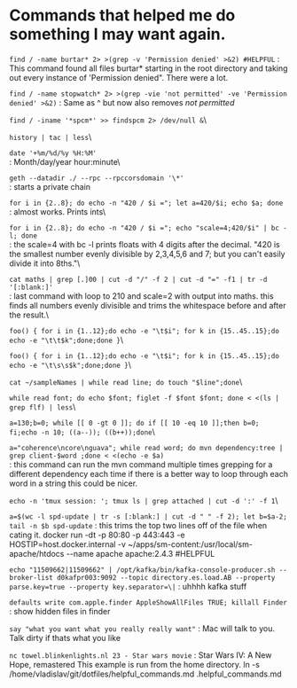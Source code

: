 # Commands that helped me do something I may want again.

`find / -name burtar* 2> >(grep -v 'Permission denied' >&2) #HELPFUL`
: This command found all files burtar\* starting in the root directory and taking out 
every instance of 'Permission denied".  There were a lot.

`find / -name stopwatch* 2> >(grep -vie 'not permitted' -ve 'Permission denied' >&2)`
: Same as ^ but now also removes *not permitted*

`find / -iname '*spcm*' >> findspcm 2> /dev/null &`\

`history | tac | less`\

`date '+%m/%d/%y %H:%M'`  
: Month/day/year hour:minute\

`geth --datadir ./ --rpc --rpccorsdomain '\*'`\
: starts a private chain  

`for i in {2..8}; do echo -n "420 / $i ="; let a=420/$i; echo $a; done`\
: almost works. Prints ints\

`for i in {2..8}; do echo -n "420 / $i ="; echo "scale=4;420/$i" | bc -l; done`\
: the scale=4 with bc -l prints floats with 4 digits after the decimal.
    "420 is the smallest number evenly divisible by 2,3,4,5,6 and 7;
    but you can't easily divide it into 8ths."\

`cat maths | grep [.]00 | cut -d "/" -f 2 | cut -d "=" -f1 | tr -d '[:blank:]'`\
: last command with loop to 210 and scale=2 with output into maths.
    this finds all numbers evenly divisible and trims the whitespace before and after the result.\

`foo() { for i in {1..12};do echo -e "\t$i"; for k in {15..45..15};do echo -e "\t\t$k";done;done }`\

`foo() { for i in {1..12};do echo -e "\t$i"; for k in {15..45..15};do echo -e "\t\s\s$k";done;done }`\

`cat ~/sampleNames | while read line; do touch "$line";done`\

`while read font; do echo $font; figlet -f $font $font; done < <(ls | grep flf) | less`\

`a=130;b=0; while [[ 0 -gt 0 ]]; do if [[ 10 -eq 10 ]];then b=0; fi;echo -n 10; ((a--)); ((b++));done`\

`a="coherence\ncore\nguava"; while read word; do mvn dependency:tree | grep client-$word ;done < <(echo -e $a)`  
: this command can run the mvn command multiple times grepping for a different dependency each time
    if there is a better way to loop through each word in a string this could be nicer.

`echo -n 'tmux session: '; tmux ls | grep attached | cut -d ':' -f 1`\

`a=$(wc -l spd-update | tr -s [:blank:] | cut -d " " -f 2); let b=$a-2; tail -n $b spd-update`
: this trims the top two lines off of the file when cating it.
docker run -dt -p 80:80 -p 443:443 -e HOSTIP=host.docker.internal -v ~/apps/sm-content:/usr/local/sm-apache/htdocs --name apache apache:2.4.3 #HELPFUL

`echo "11509662|11509662" | /opt/kafka/bin/kafka-console-producer.sh --broker-list d0kafpr003:9092 --topic directory.es.load.AB --property parse.key=true --property key.separator=\|`
: uhhhh kafka stuff

`defaults write com.apple.finder AppleShowAllFiles TRUE; killall Finder`
: show hidden files in finder

`say "what you want what you really really want"`
: Mac will talk to you.  Talk dirty if thats what you like

`nc towel.blinkenlights.nl 23 - Star wars movie`
: Star Wars IV: A New Hope, remastered
This example is run from the home directory.
ln -s /home/vladislav/git/dotfiles/helpful_commands.md .helpful_commands.md
